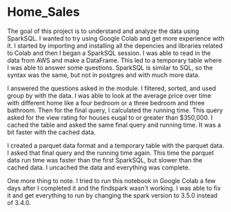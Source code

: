 # Home_Sales

The goal of this project is to understand and analyze the data using SparkSQL. I wanted to try using Google Colab and get more experience with it. I started by importing and installing all the depencies and libraries related to Colab and then I began a SparkSQL session. I was able to read in the data from AWS and make a DataFrame. This led to a temporary table where I was able to answer some questions. SparkSQL is similar to SQL, so the syntax was the same, but not in postgres and with much more data. 

I answered the questions asked in the module. I filtered, sorted, and used group by with the data. I was able to look at the average price over time with different home like a four bedroom or a three bedroom and three bathroom. Then for the final query, I calculated the running time. This query asked for the view rating for houses euqal to or greater than $350,000. I cached the table and asked the same final query and running time. It was a bit faster with the cached data.

I created a parquet data format and a temporary table with the parquet data. I asked that final query and the running time again. This time the parquet data run time was faster than the first SparkSQL, but slower than the cached data. I uncached the data and everything was complete. 

One more thing to note. I tried to run this notebook in Google Colab a few days after I completed it and the findspark wasn't working. I was able to fix it and get everything to run by changing the spark version to 3.5.0 instead of 3.4.0.
